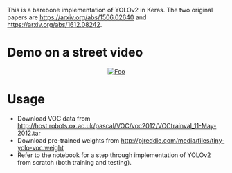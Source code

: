 This is a barebone implementation of YOLOv2 in Keras. The two original papers are https://arxiv.org/abs/1506.02640 and https://arxiv.org/abs/1612.08242.

# Demo on a street video

<a href="https://www.youtube.com/watch?v=oYCaILZxEWM" rel="some text"><p align="center">![Foo](https://j.gifs.com/j2o0Yz.gif)</p></a>

# Usage

+ Download VOC data from http://host.robots.ox.ac.uk/pascal/VOC/voc2012/VOCtrainval_11-May-2012.tar
+ Download pre-trained weights from http://pjreddie.com/media/files/tiny-yolo-voc.weight
+ Refer to the notebook for a step through implementation of YOLOv2 from scratch (both training and testing).
